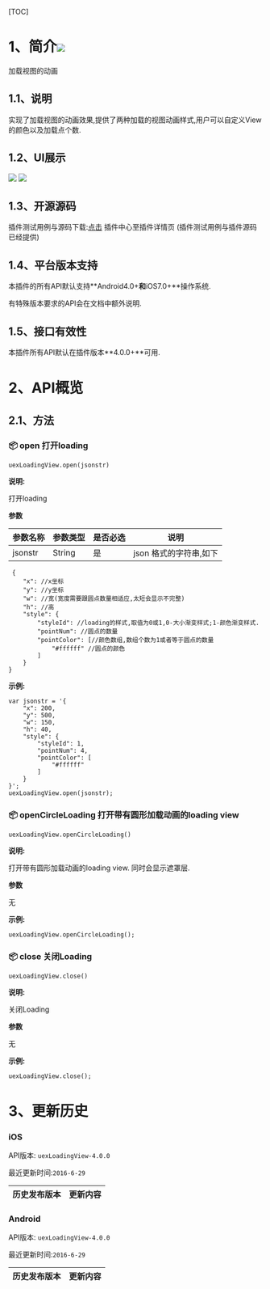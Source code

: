 [TOC]
# 1、简介[![](http://appcan-download.oss-cn-beijing.aliyuncs.com/%E5%85%AC%E6%B5%8B%2Fgf.png)]()
加载视图的动画
## 1.1、说明
实现了加载视图的动画效果,提供了两种加载的视图动画样式,用户可以自定义View的颜色以及加载点个数.
## 1.2、UI展示
 ![](/docImg/975/loading.png)  ![](/docImg/975/loading1&#40;1&#41;.png)
## 1.3、开源源码
插件测试用例与源码下载:[点击](http://plugin.appcan.cn/details.html?id=453_index) 插件中心至插件详情页 (插件测试用例与插件源码已经提供)
## 1.4、平台版本支持

本插件的所有API默认支持**Android4.0+**和**iOS7.0+**操作系统.

有特殊版本要求的API会在文档中额外说明.

## 1.5、接口有效性

本插件所有API默认在插件版本**4.0.0+**可用.
# 2、API概览

## 2.1、方法

### 📦 open 打开loading

`uexLoadingView.open(jsonstr)`

**说明:**

打开loading

**参数**

| 参数名称    | 参数类型   | 是否必选 | 说明             |
| ------- | ------ | ---- | -------------- |
| jsonstr | String | 是    | json 格式的字符串,如下 |

```
 {  
    "x": //x坐标
    "y": //y坐标
    "w": //宽(宽度需要跟圆点数量相适应,太短会显示不完整)
    "h": //高
    "style": {
        "styleId": //loading的样式,取值为0或1,0-大小渐变样式;1-颜色渐变样式.
        "pointNum": //圆点的数量
        "pointColor": [//颜色数组,数组个数为1或者等于圆点的数量
            "#ffffff" //圆点的颜色
        ]
    }
}
```



**示例:**

```
var jsonstr = '{
    "x": 200, 
    "y": 500, 
    "w": 150, 
    "h": 40, 
    "style": {
        "styleId": 1, 
        "pointNum": 4, 
        "pointColor": [
            "#ffffff"
        ]
    }
}';
uexLoadingView.open(jsonstr);
```

### 📦 openCircleLoading 打开带有圆形加载动画的loading view

`uexLoadingView.openCircleLoading()`

**说明:**

打开带有圆形加载动画的loading view. 同时会显示遮罩层.

**参数**

无


**示例:**

```
uexLoadingView.openCircleLoading();
```

### 📦 close 关闭Loading

`uexLoadingView.close()`

**说明:**

关闭Loading

**参数**

无

**示例:**

```
uexLoadingView.close();
```

# 3、更新历史

### iOS

API版本: `uexLoadingView-4.0.0`

最近更新时间:`2016-6-29`

| 历史发布版本 | 更新内容                               |
| ------ | ---------------------------------- |

### Android

API版本: `uexLoadingView-4.0.0`

最近更新时间:`2016-6-29`

| 历史发布版本 | 更新内容                       |
| ------ | -------------------------- |
